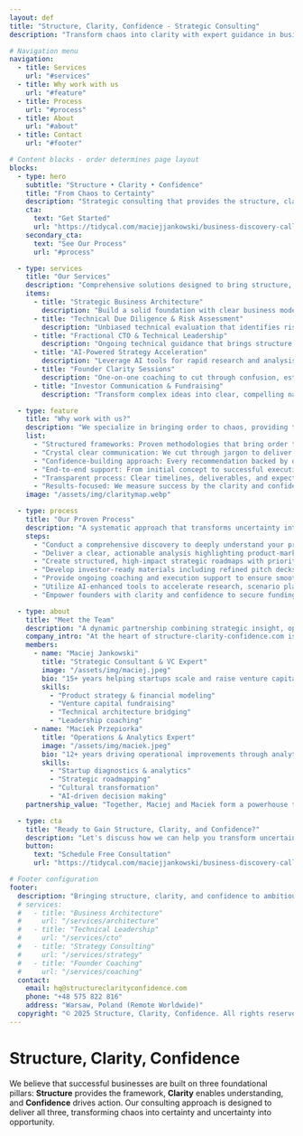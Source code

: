 ```yaml
---
layout: def
title: "Structure, Clarity, Confidence - Strategic Consulting"
description: "Transform chaos into clarity with expert guidance in business strategy, technical leadership, and investor communication. Build the foundation for sustainable success."

# Navigation menu
navigation:
  - title: Services
    url: "#services"
  - title: Why work with us
    url: "#feature"
  - title: Process
    url: "#process"
  - title: About
    url: "#about"
  - title: Contact
    url: "#footer"

# Content blocks - order determines page layout
blocks:
  - type: hero
    subtitle: "Structure • Clarity • Confidence"
    title: "From Chaos to Certainty"
    description: "Strategic consulting that provides the structure, clarity, and confidence you need to transform ambitious ideas into thriving, sustainable businesses."
    cta:
      text: "Get Started"
      url: "https://tidycal.com/maciejjankowski/business-discovery-call"
    secondary_cta:
      text: "See Our Process"
      url: "#process"

  - type: services
    title: "Our Services"
    description: "Comprehensive solutions designed to bring structure, clarity, and confidence to your business journey"
    items:
      - title: "Strategic Business Architecture"
        description: "Build a solid foundation with clear business models, validated assumptions, and scalable frameworks that provide certainty in uncertain markets."
      - title: "Technical Due Diligence & Risk Assessment"
        description: "Unbiased technical evaluation that identifies risks, optimizes architecture, and gives you confidence in your technology decisions."
      - title: "Fractional CTO & Technical Leadership"
        description: "Ongoing technical guidance that brings structure to your development process and clarity to your technical strategy."
      - title: "AI-Powered Strategy Acceleration"
        description: "Leverage AI tools for rapid research and analysis while maintaining human oversight for strategic confidence."
      - title: "Founder Clarity Sessions"
        description: "One-on-one coaching to cut through confusion, establish clear priorities, and build confidence in your vision and decisions."
      - title: "Investor Communication & Fundraising"
        description: "Transform complex ideas into clear, compelling narratives that build investor confidence and close funding rounds."

  - type: feature
    title: "Why work with us?"
    description: "We specialize in bringing order to chaos, providing the frameworks and insights that turn uncertainty into actionable certainty."
    list:
      - "Structured frameworks: Proven methodologies that bring order to complex business challenges"
      - "Crystal clear communication: We cut through jargon to deliver insights you can immediately understand and act upon"
      - "Confidence-building approach: Every recommendation backed by data, experience, and strategic thinking"
      - "End-to-end support: From initial concept to successful execution and scaling"
      - "Transparent process: Clear timelines, deliverables, and expectations at every step"
      - "Results-focused: We measure success by the clarity and confidence you gain in your business decisions"
    image: "/assets/img/claritymap.webp"

  - type: process
    title: "Our Proven Process"
    description: "A systematic approach that transforms uncertainty into clarity and action"
    steps:
      - "Conduct a comprehensive discovery to deeply understand your product, market positioning, and core challenges."
      - "Deliver a clear, actionable analysis highlighting product-market fit, competitive gaps, and growth potential."
      - "Create structured, high-impact strategic roadmaps with prioritized milestones tailored to your business needs."
      - "Develop investor-ready materials including refined pitch decks and compelling narratives that boost confidence."
      - "Provide ongoing coaching and execution support to ensure smooth scaling, team alignment, and goal achievement."
      - "Utilize AI-enhanced tools to accelerate research, scenario planning, and progress tracking for measurable outcomes."
      - "Empower founders with clarity and confidence to secure funding, optimize operations, and drive sustainable growth."

  - type: about
    title: "Meet the Team"
    description: "A dynamic partnership combining strategic insight, operational excellence, and hands-on coaching"
    company_intro: "At the heart of structure-clarity-confidence.com is a dynamic duo—Maciej and Maciek—whose shared professional backgrounds and personal values create a super-effective partnership. Their complementary abilities combine strategic insight, operational excellence, and hands-on coaching to transform startups into confident, investor-ready businesses. United by passion and precision, they deliver exceptional service quality rooted in deep expertise, honest partnership, and measurable impact."
    members:
      - name: "Maciej Jankowski"
        title: "Strategic Consultant & VC Expert"
        image: "/assets/img/maciej.jpeg"
        bio: "15+ years helping startups scale and raise venture capital. Crafts investor-ready pitch decks and rigorous financial plans, designs scalable business models, and builds go-to-market strategies that accelerate growth. Advises founders on leadership and execution to turn plans into measurable outcomes."
        skills:
          - "Product strategy & financial modeling"
          - "Venture capital fundraising"
          - "Technical architecture bridging"
          - "Leadership coaching"
      - name: "Maciek Przepiorka"
        title: "Operations & Analytics Expert"
        image: "/assets/img/maciek.jpeg"
        bio: "12+ years driving operational improvements through analytics and focused execution. Translates complex data into clear roadmaps and measurable KPIs, prioritizes high-impact initiatives, and aligns teams to scale reliably. Enables faster, data-driven decisions that produce measurable growth."
        skills:
          - "Startup diagnostics & analytics"
          - "Strategic roadmapping"
          - "Cultural transformation"
          - "AI-driven decision making"
    partnership_value: "Together, Maciej and Maciek form a powerhouse team blending strategy, operations, leadership, and technical acumen. Their precise diagnostics and rapid solution synthesis generate structured clarity and unwavering confidence. This enables founders to scale smarter, fundraise with conviction, and lead their startups to industry dominance."

  - type: cta
    title: "Ready to Gain Structure, Clarity, and Confidence?"
    description: "Let's discuss how we can help you transform uncertainty into certainty. Book a free consultation to explore your options."
    button:
      text: "Schedule Free Consultation"
      url: "https://tidycal.com/maciejjankowski/business-discovery-call"

# Footer configuration
footer:
  description: "Bringing structure, clarity, and confidence to ambitious founders and leaders."
  # services:
  #   - title: "Business Architecture"
  #     url: "/services/architecture"
  #   - title: "Technical Leadership"
  #     url: "/services/cto"
  #   - title: "Strategy Consulting"
  #     url: "/services/strategy"
  #   - title: "Founder Coaching"
  #     url: "/services/coaching"
  contact:
    email: hq@structureclarityconfidence.com
    phone: "+48 575 822 816"
    address: "Warsaw, Poland (Remote Worldwide)"
  copyright: "© 2025 Structure, Clarity, Confidence. All rights reserved."
---
```


# Structure, Clarity, Confidence

We believe that successful businesses are built on three foundational pillars: **Structure** provides the framework, **Clarity** enables understanding, and **Confidence** drives action. Our consulting approach is designed to deliver all three, transforming chaos into certainty and uncertainty into opportunity.
